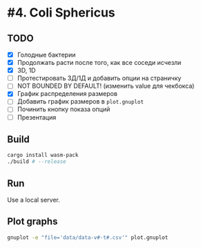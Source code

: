 # #4. Coli Sphericus

## TODO

- [x] Голодные бактерии
- [x] Продолжать расти после того, как все соседи исчезли
- [x] 3D, 1D
- [ ] Протестировать 3Д/1Д и добавить опции на страничку
- [ ] NOT BOUNDED BY DEFAULT! (изменить value для чекбокса)
- [x] График распределения размеров
- [ ] Добавить график размеров в `plot.gnuplot`
- [ ] Починить кнопку показа опций
- [ ] Презентация

## Build
```sh
cargo install wasm-pack
./build # --release
```

## Run
Use a local server.

## Plot graphs
```sh
gnuplot -e "file='data/data-v#-t#.csv'" plot.gnuplot 
```
